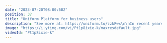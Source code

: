 ```yaml
---
date: "2023-07-20T08:00:50Z"
position: 37
title: "Uniform Platform for business users"
description: "See more at: https://uniform.to/zzkFwx\n\nIn recent years we've seen a lot of change in how enterprises use digital experiences to drive customer engagement and e-commerce.\n\nAlong with an explosion of infrastructure and tech stack options, decoupling from monolithic suites has offered more flexibility than ever.\n\nBut, traversing the headless landscape and orchestrating it into a cohesive architecture can present challenges, particularly as the number of business-critical tools behind great experiences continues to change and grow over time.\n\nToo often, that means that businesses need more and more developer expertise to tell their stories. And this at a time when developers are in short supply.\n\nContent editors and marketers are left struggling to keep up and frustrated by a lack of control they may have enjoyed with traditional suites.\n\nThat's why we're excited to announce Uniform, the world’s first truly composable DXP.\nAs a frictionless, composable digital experience platform, Uniform gives companies the power of choice to continuously adopt new tech without ever re-platforming.\n\nFront and center is the power of choice. Choose your own headless sources, your own tech stack and your own hosting. You can connect CMS, CRM and Commerce platforms with ease.\n\nUniform is completely opinion-less and therefore offers true composability. Not one integration is the center of the universe and all parts are equal. It acts as a platform to orchestrate both traditional and headless sources without telling marketers or developers what to do. Yes, you can even treat select monolithic systems like Sitecore as a headless source in Uniform.\n\nAnd with Uniform Canvas, you get powerful no-code tools to allow marketers to retain control over composition, personalization, A/B testing and managing brand experiences without developer support.\n\nUniform Canvas allows business users to seamlessly create engaging experiences based on a multitude of headless and legacy sources without concern for which systems that data is coming from, with instant preview allowing them to understand how changes impact a finished experience. Even when their tech stack changes over time.\n\nUniform ensures your team can continue to deliver incredible experiences as your architecture evolves. After all, change is the only constant. Super fast site performance, enterprise-grade security and great Core Web Vitals is only the beginning. Start telling your story now with Uniform."
image: "https://i.ytimg.com/vi/Pt1p8ixie-k/maxresdefault.jpg"
videoId: "Pt1p8ixie-k"
---
```


